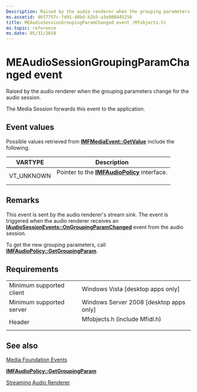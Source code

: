 ```yaml
---
Description: Raised by the audio renderer when the grouping parameters change for the audio session.
ms.assetid: d6f7757c-fd91-40bd-b2b5-a3e808445250
title: MEAudioSessionGroupingParamChanged event (Mfobjects.h)
ms.topic: reference
ms.date: 05/31/2018
---
```


# MEAudioSessionGroupingParamChanged event

Raised by the audio renderer when the grouping parameters change for the audio session.

The Media Session forwards this event to the application.

## Event values

Possible values retrieved from [**IMFMediaEvent::GetValue**](/windows/desktop/api/mfobjects/nf-mfobjects-imfmediaevent-getvalue) include the following.



| VARTYPE                | Description                                                                               |
|------------------------|-------------------------------------------------------------------------------------------|
| VT\_UNKNOWN<br/> | Pointer to the [**IMFAudioPolicy**](/windows/desktop/api/mfidl/nn-mfidl-imfaudiopolicy) interface.<br/> <br/> |



## Remarks

This event is sent by the audio renderer's stream sink. The event is triggered when the audio renderer receives an [**IAudioSessionEvents::OnGroupingParamChanged**](https://msdn.microsoft.com/library/Dd370937(v=VS.85).aspx) event from the audio session.

To get the new grouping parameters, call [**IMFAudioPolicy::GetGroupingParam**](/windows/desktop/api/mfidl/nf-mfidl-imfaudiopolicy-getgroupingparam).

## Requirements



|                                     |                                                                                                          |
|-------------------------------------|----------------------------------------------------------------------------------------------------------|
| Minimum supported client<br/> | Windows Vista \[desktop apps only\]<br/>                                                           |
| Minimum supported server<br/> | Windows Server 2008 \[desktop apps only\]<br/>                                                     |
| Header<br/>                   | <dl> <dt>Mfobjects.h (include Mfidl.h)</dt> </dl> |



## See also

<dl> <dt>

[Media Foundation Events](media-foundation-events.md)
</dt> <dt>

[**IMFAudioPolicy::GetGroupingParam**](/windows/desktop/api/mfidl/nf-mfidl-imfaudiopolicy-getgroupingparam)
</dt> <dt>

[Streaming Audio Renderer](streaming-audio-renderer.md)
</dt> </dl>

 

 





